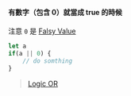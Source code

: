 #### 有數字（包含 0）就當成 true 的時候
注意 `0` 是 [Falsy Value](Falsy%20Value.md)
```js
let a
if(a || 0) {
	// do somthing
}
```
>[Logic OR](Logic%20OR.md)